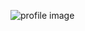 ![profile image](https://avatars2.githubusercontent.com/u/71754052?s=400&u=1f57c3816919715014769415e94fab26848b32f1&v=4)
